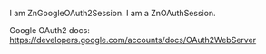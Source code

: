 I am ZnGoogleOAuth2Session.
I am a ZnOAuthSession.

Google OAuth2 docs: https://developers.google.com/accounts/docs/OAuth2WebServer
